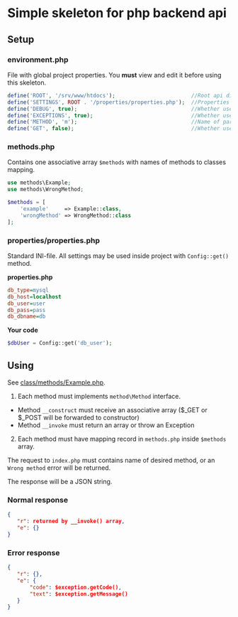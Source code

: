 # Simple skeleton for php backend api

## Setup

### environment.php
File with global project properties. You **must** view and edit it before using this skeleton.
```php
define('ROOT', '/srv/www/htdocs');                        //Root api directory
define('SETTINGS', ROOT . '/properties/properties.php');  //Properties file path
define('DEBUG', true);                                    //Whether use debug mode
define('EXCEPTIONS', true);                               //Whether use exceptions instead of E_USER_NOTICE
define('METHOD', 'm');                                    //Name of parameter in POST/GET data that contains method name
define('GET', false);                                     //Whether use $_GET instead of $_POST
```
### methods.php
Contains one associative array `$methods` with names of methods to classes mapping.
```php
use methods\Example;
use methods\WrongMethod;

$methods = [
    'example'     => Example::class,
    'wrongMethod' => WrongMethod::class
];
```

### properties/properties.php
Standard INI-file. All settings may be used inside project with `Config::get()` method.

**properties.php**
```ini
db_type=mysql
db_host=localhost
db_user=user
db_pass=pass
db_dbname=db
```

**Your code**
```php
$dbUser = Config::get('db_user');
```

## Using
See [class/methods/Example.php](https://github.com/rjhdby/api-skeleton/blob/master/class/methods/Example.php).

1) Each method must implements `method\Method` interface.
  * Method `__construct` must receive an associative array ($_GET or $_POST will be forwarded to constructor)
  * Method `__invoke` must return an array or throw an Exception
2) Each method must have mapping record in `methods.php` inside `$methods` array.

The request to `index.php` must contains name of desired method, or an `Wrong method` error will be returned.

The response will be a JSON string.
   
### Normal response

```json
{
   "r": returned by __invoke() array,
   "e": {}
}
```

### Error response

```json
{
   "r": {},
   "e": {
       "code": $exception.getCode(),
       "text": $exception.getMessage()
   }
}
```